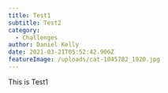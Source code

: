 ```yaml
---
title: Test1
subtitle: Test2
category:
  - Challenges
author: Daniel Kelly
date: 2021-03-21T05:52:42.906Z
featureImage: /uploads/cat-1045782_1920.jpg
---
```

This is Test1